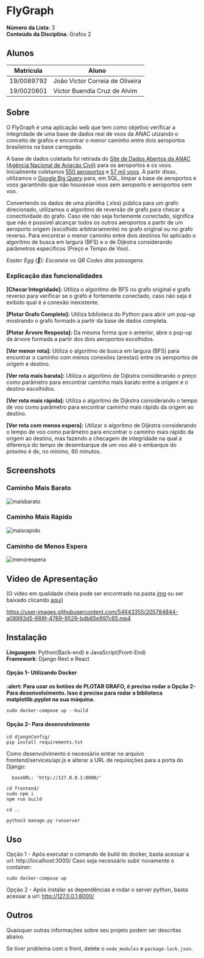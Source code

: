 # FlyGraph

**Número da Lista**: 3<br>
**Conteúdo da Disciplina**: Grafos 2<br>

## Alunos
|Matrícula | Aluno |
| -- | -- |
| 19/0089792  |  João Victor Correia de Oliveira |
| 19/0020601  |  Victor Buendia Cruz de Alvim |

## Sobre 
O FlyGraph é uma aplicação web que tem como objetivo verificar a integridade de uma base de dados real de voos da ANAC utizando o conceito de grafos e encontrar o menor caminho entre dois aeroportos brasileiros na base carregada. 

A base de dados coletada foi retirada do [Site de Dados Abertos da ANAC (Agência Nacional de Aviação Civil)](https://www.anac.gov.br/acesso-a-informacao/dados-abertos) para os aeroportos e os voos. Inicialmente coletamos [550 aeroportos](https://sistemas.anac.gov.br/dadosabertos/Voos%20e%20opera%C3%A7%C3%B5es%20a%C3%A9reas/Registro%20de%20servi%C3%A7os%20a%C3%A9reos/2022/11%20-%20Novembro/) e [57 mil voos](https://sistemas.anac.gov.br/sas/tarifadomestica/2022/). A partir disso, utilizamos o [Google Big Query](https://cloud.google.com/bigquery) para, em SQL, limpar a base de aeroportos e voos garantindo que não houvesse voos sem aeroporto e aeroportos sem voo. 


Convertendo os dados de uma planilha (.xlxs) pública para um grafo direcionado, utilizamos o algoritmo de reversão de grafo para checar a conectividade do grafo. Caso ele não seja fortemente conectado, significa que não é possível alcançar todos os outros aeroportos a partir de um aeroporto origem (escolhido arbitrariamente) no grafo original ou no grafo reverso. Para encontrar o menor caminho entre dois destinos foi aplicado o algoritmo de busca em largura (BFS) e o de Dijkstra considerando parâmetros específicos (Preço e Tempo de Voo).

*Easter Egg (:rabbit:): Escaneie os QR Codes das passagens.*

### Explicação das funcionalidades 

**[Checar Integridade]:** Utiliza o algoritmo de BFS no grafo original e grafo reverso para verificar se o grafo é fortemente conectado, caso não seja é exibido qual é a conexão inexistente.

**[Plotar Grafo Completo]:** Utiliza biblioteca do Python para abrir um pop-up mostrando o grafo formado a partir da base de dados completa. 

**[Plotar Árvore Resposta]:** Da mesma forma que o anterior, abre o pop-up da árvore formada a partir dos dois aeroportos escolhidos.

**[Ver menor rota]:** Utiliza o algoritmo de busca em largura (BFS) para encontrar o caminho com menos conexões (arestas) entre os aeroportos de origem e destino.

**[Ver rota mais barata]:** Utiliza o algoritmo de Dijkstra considerando o preço como parâmetro para encontrar caminho mais barato entre a origem e o destino escolhidos.

**[Ver rota mais rápida]:** Utiliza o algoritmo de Dijkstra considerando o tempo de voo  como parâmetro para encontrar caminho mais rápido da origem ao destino.

**[Ver rota com menos espera]:** Utilizar o algoritmo de Dijkstra considerando o tempo de voo como parâmetro para encontrar o caminho mais rápido da origem ao destino, mas fazendo a checagem de integridade na qual a diferença do tempo de desembarque de um voo até o embarque do próximo é de, no mínimo, 60 minutos.

## Screenshots
### Caminho Mais Barato
![maisbarato](img/maisbarato.png)

### Caminho Mais Rápido
![maisrapido](img/maisrapido.png)

### Caminho de Menos Espera
![menorespera](img/menorespera.png)


## Vídeo de Apresentação
(O vídeo em qualidade cheia pode ser encontrado na pasta [img](https://github.com/projeto-de-algoritmos/Grafos2_FlyGraph/tree/master/img) ou ser baixado clicando [aqui](https://github.com/projeto-de-algoritmos/Grafos2_FlyGraph/blob/master/img/videografos2.mp4))

https://user-images.githubusercontent.com/54643355/205784844-a08993d5-669f-4769-9529-bdb65e997c65.mp4



## Instalação 
**Linguagem**: Python(Back-end) e JavaScript(Front-End) <br>
**Framework**: Django Rest e React <br>

#### Opção 1- Utilizando Docker

**:alert: Para usar os botões de PLOTAR GRAFO, é preciso rodar a Opção 2- Para desenvolvimento. Isso é preciso para rodar a biblioteca matplotlib.pyplot na sua máquina.**
```
sudo docker-compose up --build
```
#### Opção 2- Para desenvolvimento 
```
cd djangoConfig/
pip install requirements.txt
```
 
Como desenvolvimento é necessário entrar no arquivo frontend/services/api.js e alterar a URL de requisições para a porta do Django: 
```
  baseURL: 'http://127.0.0.1:8000/'
```
```
cd frontend/
sudo npm i
npm run build

cd .. 

python3 manage.py runserver
```

## Uso 
Opção 1 - Após executar o comando de build do docker, basta acessar a url: http://localhost:3000/
Caso seja necessário subir novamente o container:
```
sudo docker-compose up 
```

Opção 2 - Após instalar as dependências e rodar o server python, basta acessar a url: http://127.0.0.1:8000/

## Outros 
Quaisquer outras informações sobre seu projeto podem ser descritas abaixo.

Se tiver problema com o front, delete o `node_modules` e `package-lock.json`.


